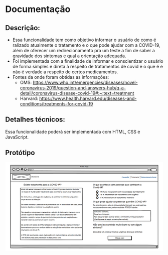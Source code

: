 # Documentação
## Descrição:
* Essa funcionalidade tem como objetivo informar o usuário de como é ralizado atualmente o tratamento e o que pode ajudar com a COVID-19, além de oferecer um redirecionamento pra um teste a fim de saber a gravidade dos sintomas e qual a orientação adequada. 
* Foi implementada com a finalidade de informar e conscientizar o usuário de forma simples e direta à respeito de tratamentos de covid e o que é e não é verdade a respeito de certos medicamentos.
* Fontes da onde foram obtidas as informações:
  * OMS: https://www.who.int/emergencies/diseases/novel-coronavirus-2019/question-and-answers-hub/q-a-detail/coronavirus-disease-covid-19#:~:text=treatment
  * Harvard: https://www.health.harvard.edu/diseases-and-conditions/treatments-for-covid-19

## Detalhes técnicos:
Essa funcionalidade poderá ser implementada com HTML, CSS e JavaScript.

## Protótipo
![Exemplo quadro de informações](quadro_informações.png)

